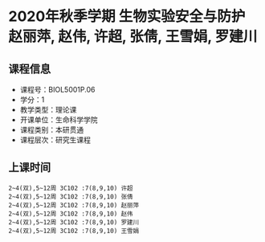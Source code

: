 # 2020年秋季学期 生物实验安全与防护 赵丽萍, 赵伟, 许超, 张倩, 王雪娟, 罗建川






## 课程信息

- 课程号：BIOL5001P.06
- 学分：1
- 教学类型：理论课
- 开课单位：生命科学学院
- 课程类别：本研贯通
- 课程层次：研究生课程

## 上课时间

```
2~4(双),5~12周 3C102 :7(8,9,10) 许超
2~4(双),5~12周 3C102 :7(8,9,10) 张倩
2~4(双),5~12周 3C102 :7(8,9,10) 赵丽萍
2~4(双),5~12周 3C102 :7(8,9,10) 赵伟
2~4(双),5~12周 3C102 :7(8,9,10) 罗建川
2~4(双),5~12周 3C102 :7(8,9,10) 王雪娟
```

